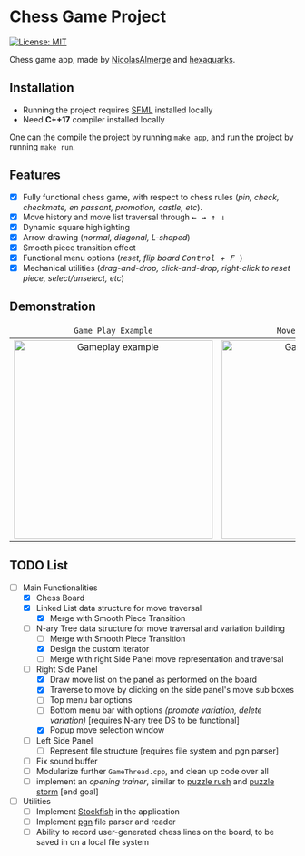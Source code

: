 # Chess Game Project
[![License: MIT](https://img.shields.io/badge/License-MIT-yellow.svg)](https://opensource.org/licenses/MIT)


Chess game app, made by [NicolasAlmerge](https://github.com/NicolasAlmerge) and [hexaquarks](https://github.com/hexaquarks).

## Installation
 - Running the project requires [SFML](https://www.sfml-dev.org/download/sfml/2.5.1/) installed locally
 - Need **C++17** compiler installed locally

One can the compile the project by running `make app`, and run the project by running `make run`.
## Features
 - [x] Fully functional chess game, with respect to chess rules (*pin, check, checkmate, en passant, promotion, castle, etc*).
 - [x] Move history and move list traversal through <kbd> ← </kbd> <kbd> → </kbd> <kbd> ↑ </kbd> <kbd> ↓ </kbd>
 - [x] Dynamic square highlighting
 - [x] Arrow drawing (*normal, diagonal, L-shaped*)
 - [x] Smooth piece transition effect
 - [x] Functional menu options (*reset, flip board <kbd> Control </kbd>+<kbd> F </kbd>*)
 - [x] Mechanical utilities (*drag-and-drop, click-and-drop, right-click to reset piece, select/unselect, etc*)

## Demonstration

<div align="center" markdown="1">
<table>
    <thead>
        <tr>
            <td align="center"><code>Game Play Example</code></td>
            <td align="center"><code>Move List Traversal</code></td>
            <th align="center"><code>Square Highlighting</code></th>
        </tr>
    </thead>
    <tbody>
        <tr>
            <td align="center">
              <img src="https://github.com/hexaquarks/chess_game/blob/main/promotion/ChessGamePromotionGameplay.gif" title="Gameplay example" width="350"/>
          </td>
            <td align="center">
              <img src="https://github.com/hexaquarks/chess_game/blob/main/promotion/ChessGamePromotionTraversal.gif" title="Gameplay example" width="350"/>
          </td>
           <th align="center">
             <img src="https://github.com/hexaquarks/chess_game/blob/main/promotion/ChessGamePromotionHighlight.gif" title="Gameplay example" width="350"/>
          </th>
        </tr>
    </tbody>
</table>
</div>

## TODO List
 - [ ] Main Functionalities
     - [x] Chess Board
     - [x] Linked List data structure for move traversal
         - [x] Merge with Smooth Piece Transition
     - [ ] N-ary Tree data structure for move traversal and variation building
         - [ ] Merge with Smooth Piece Transition
         - [x] Design the custom iterator
         - [ ] Merge with right Side Panel move representation and traversal
     - [ ] Right Side Panel
         - [x] Draw move list on the panel as performed on the board
         - [x] Traverse to move by clicking on the side panel's move sub boxes
         - [ ] Top menu bar options
         - [ ] Bottom menu bar with options *(promote variation, delete variation)* [requires N-ary tree DS to be functional]
         - [x] Popup move selection window
     - [ ] Left Side Panel
         - [ ] Represent file structure [requires file system and pgn parser]
     - [ ] Fix sound buffer
     - [ ] Modularize further `GameThread.cpp`, and clean up code over all
     - [ ] implement an *opening trainer*, similar to [puzzle rush](https://www.chess.com/puzzles/rush) and [puzzle storm](https://lichess.org/storm) [end goal]
 - [ ] Utilities
     - [ ] Implement [Stockfish](https://github.com/official-stockfish/Stockfish) in the application
     - [ ] Implement [pgn](https://en.wikipedia.org/wiki/Portable_Game_Notation) file parser and reader
     - [ ] Ability to record user-generated chess lines on the board, to be saved in on a local file system
